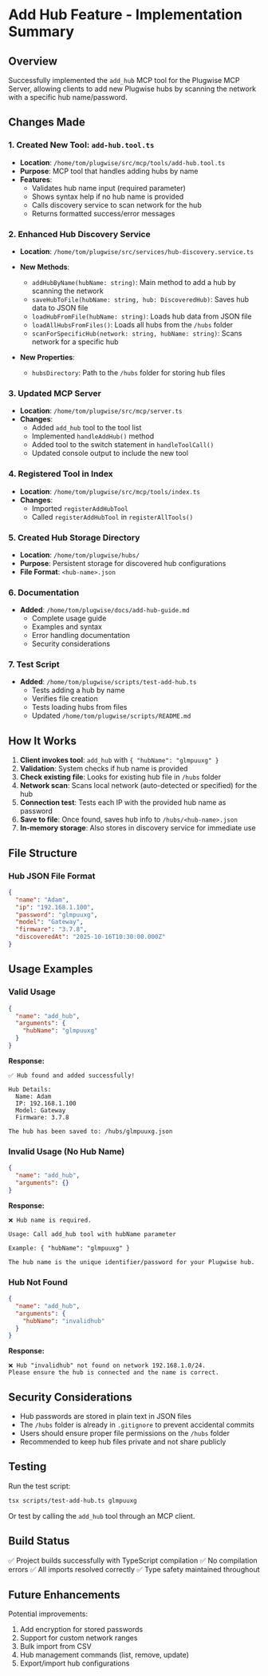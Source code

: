 # Add Hub Feature - Implementation Summary

## Overview
Successfully implemented the `add_hub` MCP tool for the Plugwise MCP Server, allowing clients to add new Plugwise hubs by scanning the network with a specific hub name/password.

## Changes Made

### 1. Created New Tool: `add-hub.tool.ts`
- **Location**: `/home/tom/plugwise/src/mcp/tools/add-hub.tool.ts`
- **Purpose**: MCP tool that handles adding hubs by name
- **Features**:
  - Validates hub name input (required parameter)
  - Shows syntax help if no hub name is provided
  - Calls discovery service to scan network for the hub
  - Returns formatted success/error messages

### 2. Enhanced Hub Discovery Service
- **Location**: `/home/tom/plugwise/src/services/hub-discovery.service.ts`
- **New Methods**:
  - `addHubByName(hubName: string)`: Main method to add a hub by scanning the network
  - `saveHubToFile(hubName: string, hub: DiscoveredHub)`: Saves hub data to JSON file
  - `loadHubFromFile(hubName: string)`: Loads hub data from JSON file
  - `loadAllHubsFromFiles()`: Loads all hubs from the `/hubs` folder
  - `scanForSpecificHub(network: string, hubName: string)`: Scans network for a specific hub
  
- **New Properties**:
  - `hubsDirectory`: Path to the `/hubs` folder for storing hub files

### 3. Updated MCP Server
- **Location**: `/home/tom/plugwise/src/mcp/server.ts`
- **Changes**:
  - Added `add_hub` tool to the tool list
  - Implemented `handleAddHub()` method
  - Added tool to the switch statement in `handleToolCall()`
  - Updated console output to include the new tool

### 4. Registered Tool in Index
- **Location**: `/home/tom/plugwise/src/mcp/tools/index.ts`
- **Changes**:
  - Imported `registerAddHubTool`
  - Called `registerAddHubTool` in `registerAllTools()`

### 5. Created Hub Storage Directory
- **Location**: `/home/tom/plugwise/hubs/`
- **Purpose**: Persistent storage for discovered hub configurations
- **File Format**: `<hub-name>.json`

### 6. Documentation
- **Added**: `/home/tom/plugwise/docs/add-hub-guide.md`
  - Complete usage guide
  - Examples and syntax
  - Error handling documentation
  - Security considerations

### 7. Test Script
- **Added**: `/home/tom/plugwise/scripts/test-add-hub.ts`
  - Tests adding a hub by name
  - Verifies file creation
  - Tests loading hubs from files
  - Updated `/home/tom/plugwise/scripts/README.md`

## How It Works

1. **Client invokes tool**: `add_hub` with `{ "hubName": "glmpuuxg" }`
2. **Validation**: System checks if hub name is provided
3. **Check existing file**: Looks for existing hub file in `/hubs` folder
4. **Network scan**: Scans local network (auto-detected or specified) for the hub
5. **Connection test**: Tests each IP with the provided hub name as password
6. **Save to file**: Once found, saves hub info to `/hubs/<hub-name>.json`
7. **In-memory storage**: Also stores in discovery service for immediate use

## File Structure

### Hub JSON File Format
```json
{
  "name": "Adam",
  "ip": "192.168.1.100",
  "password": "glmpuuxg",
  "model": "Gateway",
  "firmware": "3.7.8",
  "discoveredAt": "2025-10-16T10:30:00.000Z"
}
```

## Usage Examples

### Valid Usage
```json
{
  "name": "add_hub",
  "arguments": {
    "hubName": "glmpuuxg"
  }
}
```

**Response:**
```
✅ Hub found and added successfully!

Hub Details:
  Name: Adam
  IP: 192.168.1.100
  Model: Gateway
  Firmware: 3.7.8

The hub has been saved to: /hubs/glmpuuxg.json
```

### Invalid Usage (No Hub Name)
```json
{
  "name": "add_hub",
  "arguments": {}
}
```

**Response:**
```
❌ Hub name is required.

Usage: Call add_hub tool with hubName parameter

Example: { "hubName": "glmpuuxg" }

The hub name is the unique identifier/password for your Plugwise hub.
```

### Hub Not Found
```json
{
  "name": "add_hub",
  "arguments": {
    "hubName": "invalidhub"
  }
}
```

**Response:**
```
❌ Hub "invalidhub" not found on network 192.168.1.0/24. 
Please ensure the hub is connected and the name is correct.
```

## Security Considerations

- Hub passwords are stored in plain text in JSON files
- The `/hubs` folder is already in `.gitignore` to prevent accidental commits
- Users should ensure proper file permissions on the `/hubs` folder
- Recommended to keep hub files private and not share publicly

## Testing

Run the test script:
```bash
tsx scripts/test-add-hub.ts glmpuuxg
```

Or test by calling the `add_hub` tool through an MCP client.

## Build Status

✅ Project builds successfully with TypeScript compilation
✅ No compilation errors
✅ All imports resolved correctly
✅ Type safety maintained throughout

## Future Enhancements

Potential improvements:
1. Add encryption for stored passwords
2. Support for custom network ranges
3. Bulk import from CSV
4. Hub management commands (list, remove, update)
5. Export/import hub configurations
